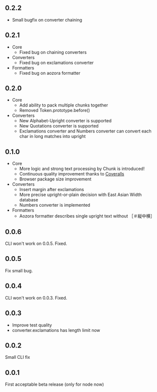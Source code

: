 0.2.2
-----

* Small bugfix on converter chaining

0.2.1
-----

* Core
	* Fixed bug on chaining converters
* Converters
	* Fixed bug on exclamations converter
* Formatters
	* Fixed bug on aozora formatter

0.2.0
-----

* Core
	* Add ability to pack multiple chunks together
	* Removed Token.prototype.before()
* Converters
	* New Alphabet-Upright converter is supported
	* New Quotations converter is supported
	* Exclamations converter and Numbers converter can convert each char in long matches into upright

0.1.0
-----

* Core
	* More logic and strong text processing by Chunk is introduced!
	* Continuous quality improvement thanks to [Coveralls](https://coveralls.io/)
	* Browser package size improvement
* Converters
	* Insert margin after exclamations
	* More precise upright-or-plain decision with East Asian Width database
	* Numbers converter is implemented
* Formatters
	* Aozora formatter describes single upright text without ［＃縦中横］

0.0.6
-----

CLI won't work on 0.0.5. Fixed.

0.0.5
-----

Fix small bug.

0.0.4
-----

CLI won't work on 0.0.3. Fixed.

0.0.3
-----

* Improve test quality
* converter.exclamations has length limit now

0.0.2
-----

Small CLI fix

0.0.1
-----

First acceptable beta release (only for node now)
